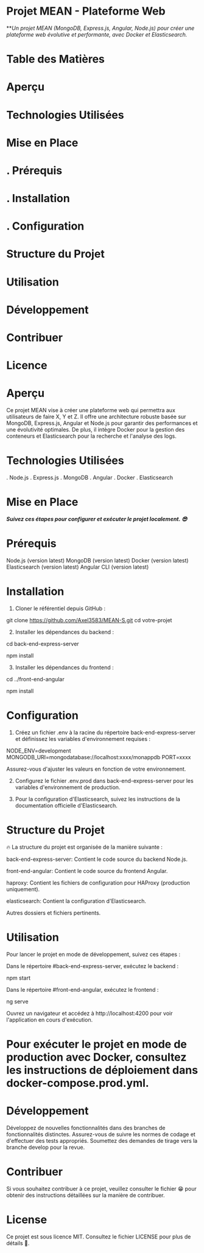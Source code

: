 # Projet MEAN - Plateforme Web

***Un projet MEAN (MongoDB, Express.js, Angular, Node.js) pour créer une plateforme web évolutive et performante, avec Docker et Elasticsearch.*

# Table des Matières
# Aperçu
# Technologies Utilisées
# Mise en Place
  # . Prérequis
  # . Installation
  # . Configuration
# Structure du Projet
# Utilisation
# Développement
# Contribuer
# Licence

# Aperçu

Ce projet MEAN vise à créer une plateforme web qui permettra aux utilisateurs de faire X, Y et Z. 
Il offre une architecture robuste basée sur MongoDB, Express.js, Angular et Node.js pour garantir des performances et une évolutivité optimales. 
De plus, il intègre Docker pour la gestion des conteneurs et Elasticsearch pour la recherche et l'analyse des logs.

# Technologies Utilisées
 . Node.js
 . Express.js
 . MongoDB
 . Angular
 . Docker
 . Elasticsearch

# Mise en Place

***Suivez ces étapes pour configurer et exécuter le projet localement. 😎***

# Prérequis

  Node.js (version latest)
  MongoDB (version latest)
  Docker (version latest)
  Elasticsearch (version latest)
  Angular CLI (version latest)

# Installation

 1. Cloner le référentiel depuis GitHub :

  git clone https://github.com/Axel3583/MEAN-S.git
  cd votre-projet

 2. Installer les dépendances du backend :

  cd back-end-express-server

  npm install

3. Installer les dépendances du frontend :

  cd ../front-end-angular

  npm install

# Configuration

1. Créez un fichier .env à la racine du répertoire back-end-express-server et définissez les variables d'environnement requises :

NODE_ENV=development
MONGODB_URI=mongodatabase://localhost:xxxx/monappdb
PORT=xxxx

Assurez-vous d'ajuster les valeurs en fonction de votre environnement.

2. Configurez le fichier .env.prod dans back-end-express-server pour les variables d'environnement de production.

3. Pour la configuration d'Elasticsearch, suivez les instructions de la documentation officielle d'Elasticsearch.

# Structure du Projet

🔥 La structure du projet est organisée de la manière suivante :

back-end-express-server: Contient le code source du backend Node.js.

front-end-angular: Contient le code source du frontend Angular.

haproxy: Contient les fichiers de configuration pour HAProxy (production uniquement).

elasticsearch: Contient la configuration d'Elasticsearch.

Autres dossiers et fichiers pertinents.

# Utilisation

  Pour lancer le projet en mode de développement, suivez ces étapes :
  
  Dans le répertoire #back-end-express-server, exécutez le backend :
  
  npm start

  Dans le répertoire #front-end-angular, exécutez le frontend :
  
  ng serve

  Ouvrez un navigateur et accédez à http://localhost:4200 pour voir l'application en cours d'exécution.

# Pour exécuter le projet en mode de production avec Docker, consultez les instructions de déploiement dans docker-compose.prod.yml.

# Développement

  Développez de nouvelles fonctionnalités dans des branches de fonctionnalités distinctes.
  Assurez-vous de suivre les normes de codage et d'effectuer des tests appropriés.
  Soumettez des demandes de tirage vers la branche develop pour la revue.

# Contribuer

  Si vous souhaitez contribuer à ce projet, veuillez consulter le fichier 😁 pour obtenir des instructions détaillées sur la manière de contribuer.

# License

  Ce projet est sous licence MIT. Consultez le fichier LICENSE pour plus de détails 🤪.





